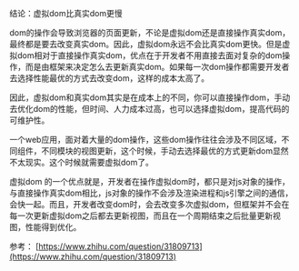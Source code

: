 结论：虚拟dom比真实dom更慢

dom的操作会导致浏览器的页面更新，不论是虚拟dom还是直接操作真实dom，最终都是要去改变真实dom。因此，虚拟dom永远不会比真实dom更快。但是虚拟dom相对于直接操作真实dom，优点在于开发者不用直接去面对复杂的dom操作，而是由框架来决定怎么去更新真实dom。如果每一次dom操作都需要开发者去选择性能最优的方式去改变dom，这样的成本太高了。

因此，虚拟dom和真实dom其实是在成本上的不同，你可以直接操作dom，手动去优化dom的性能，但时间、人力成本过高，也可以选择虚拟dom，提高代码的可维护性。

一个web应用，面对着大量的dom操作，这些dom操作往往会涉及不同区域，不同组件，不同模块的视图更新，这个时候，手动去选择最优的方式更新dom显然不太现实。这个时候就需要虚拟dom了。

虚拟dom 的一个优点就是，开发者在操作虚拟dom时，都只是对js对象的操作，与直接操作真实dom相比，js对象的操作不会涉及渲染进程和js引擎之间的通信，会快一起。而且，开发者改变dom时，会去改变多次虚拟dom，但框架并不会在每一次更新虚拟dom之后都去更新视图，而且在一个周期结束之后批量更新视图，性能得到优化。

参考： [https://www.zhihu.com/question/31809713](https://www.zhihu.com/question/31809713)